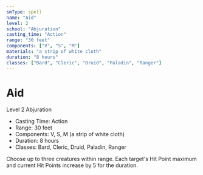 ```yaml
---
smType: spell
name: "Aid"
level: 2
school: "Abjuration"
casting_time: "Action"
range: "30 feet"
components: ["V", "S", "M"]
materials: "a strip of white cloth"
duration: "8 hours"
classes: ["Bard", "Cleric", "Druid", "Paladin", "Ranger"]
---
```


# Aid
Level 2 Abjuration

- Casting Time: Action
- Range: 30 feet
- Components: V, S, M (a strip of white cloth)
- Duration: 8 hours
- Classes: Bard, Cleric, Druid, Paladin, Ranger

Choose up to three creatures within range. Each target's Hit Point maximum and current Hit Points increase by 5 for the duration.
